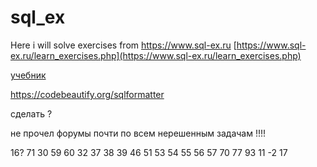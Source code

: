 # sql_ex

Here i will solve exercises from https://www.sql-ex.ru
[https://www.sql-ex.ru/learn_exercises.php](https://www.sql-ex.ru/learn_exercises.php)

[учебник](http://www.sql-tutorial.ru/ru/book_appendix_2_task_list.html)

https://codebeautify.org/sqlformatter

сделать ?

не прочел форумы почти по всем нерешенным задачам !!!!

16? 71 30 59 60 32 37 38 39
46
51
53
54
55
56
57
70
77
93
11
-2
17

